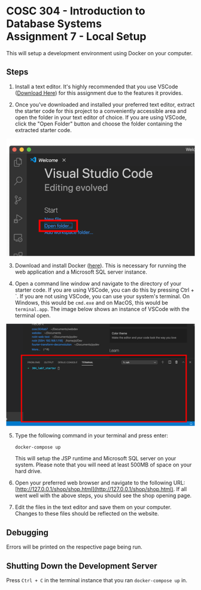 # COSC 304 - Introduction to Database Systems<br>Assignment 7 - Local Setup

This will setup a development environment using Docker on your computer.

## Steps

1. Install a text editor. It's highly recommended that you use VSCode ([Download Here](https://code.visualstudio.com/Download)) for this assignment due to the features it provides.

2. Once you've downloaded and installed your preferred text editor, extract the starter code for this project to a conveniently accessible area and open the folder in your text editor of choice. If you are using VSCode, click the "Open Folder" button and choose the folder containing the extracted starter code.

<img src="imgs/open_folder.png">

3. Download and install Docker ([here](https://www.docker.com/products/docker-desktop)). This is necessary for running the web application and a Microsoft SQL server instance.

4. Open a command line window and navigate to the directory of your starter code. If you are using VSCode, you can do this by pressing Ctrl + \`. If you are not using VSCode, you can use your system's terminal. On Windows, this would be `cmd.exe` and on MacOS, this would be `terminal.app`. The image below shows an instance of VSCode with the terminal open.

<img src="imgs/terminal.png">

5. Type the following command in your terminal and press enter:

    ```
    docker-compose up
    ```

    This will setup the JSP runtime and Microsoft SQL server on your system. Please note that you will need at least 500MB of space on your hard drive.

6. Open your preferred web browser and navigate to the following URL: [http://127.0.0.1/shop/shop.html](http://127.0.0.1/shop/shop.html). If all went well with the above steps, you should see the shop opening page.

7. Edit the files in the text editor and save them on your computer. Changes to these files should be reflected on the website.

## Debugging

Errors will be printed on the respective page being run.

## Shutting Down the Development Server

Press `Ctrl + C` in the terminal instance that you ran `docker-compose up` in.
